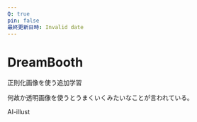 ```yaml
---
Q: true
pin: false
最終更新日時: Invalid date
---
```

# DreamBooth

正則化画像を使う追加学習

何故か透明画像を使うとうまくいくみたいなことが言われている。

AI-illust